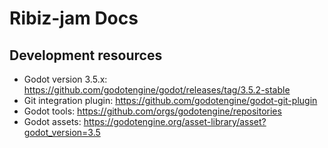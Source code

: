 # Ribiz-jam Docs

## Development resources
* Godot version 3.5.x: https://github.com/godotengine/godot/releases/tag/3.5.2-stable
* Git integration plugin: https://github.com/godotengine/godot-git-plugin
* Godot tools: https://github.com/orgs/godotengine/repositories
* Godot assets: https://godotengine.org/asset-library/asset?godot_version=3.5

